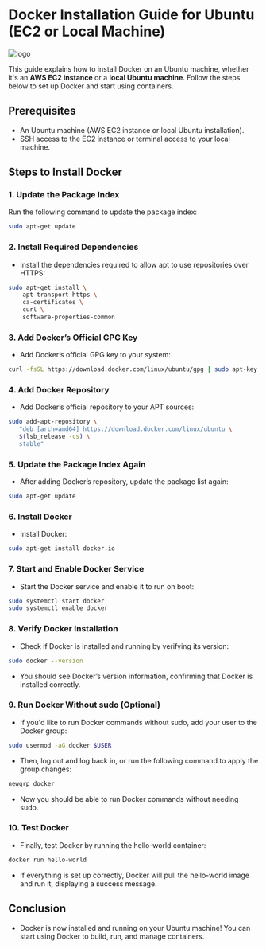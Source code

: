 # Docker Installation Guide for Ubuntu (EC2 or Local Machine)

![logo](https://github.com/user-attachments/assets/715fca36-e88a-4387-8690-1a74808e702f)

This guide explains how to install Docker on an Ubuntu machine, whether it's an **AWS EC2 instance** or a **local Ubuntu machine**. Follow the steps below to set up Docker and start using containers.

## Prerequisites

- An Ubuntu machine (AWS EC2 instance or local Ubuntu installation).
- SSH access to the EC2 instance or terminal access to your local machine.

## Steps to Install Docker

### 1. Update the Package Index

Run the following command to update the package index:

```bash
sudo apt-get update
```
### 2. Install Required Dependencies
- Install the dependencies required to allow apt to use repositories over HTTPS:

```bash
sudo apt-get install \
    apt-transport-https \
    ca-certificates \
    curl \
    software-properties-common
```
### 3. Add Docker’s Official GPG Key
- Add Docker’s official GPG key to your system:

```bash
curl -fsSL https://download.docker.com/linux/ubuntu/gpg | sudo apt-key add -
```
### 4. Add Docker Repository
- Add Docker’s official repository to your APT sources:

```bash
sudo add-apt-repository \
   "deb [arch=amd64] https://download.docker.com/linux/ubuntu \
   $(lsb_release -cs) \
   stable"
```
### 5. Update the Package Index Again
- After adding Docker’s repository, update the package list again:

```bash
sudo apt-get update
```
### 6. Install Docker
- Install Docker:

```bash
sudo apt-get install docker.io
```
### 7. Start and Enable Docker Service
- Start the Docker service and enable it to run on boot:

```bash
sudo systemctl start docker
sudo systemctl enable docker
```
### 8. Verify Docker Installation
- Check if Docker is installed and running by verifying its version:

```bash
sudo docker --version
```
- You should see Docker’s version information, confirming that Docker is installed correctly.

### 9. Run Docker Without sudo (Optional)
- If you'd like to run Docker commands without sudo, add your user to the Docker group:

```bash
sudo usermod -aG docker $USER
```
- Then, log out and log back in, or run the following command to apply the group changes:

```bash
newgrp docker
```
- Now you should be able to run Docker commands without needing sudo.

### 10. Test Docker
- Finally, test Docker by running the hello-world container:

```bash
docker run hello-world
```
- If everything is set up correctly, Docker will pull the hello-world image and run it, displaying a success message.

## Conclusion
- Docker is now installed and running on your Ubuntu machine! You can start using Docker to build, run, and manage containers.
